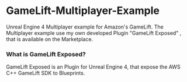 # GameLift-Multiplayer-Example
Unreal Engine 4 Multiplayer example for Amazon's GameLift. The Multiplayer example use my own developed Plugin "GameLift Exposed" , that is available on the Marketplace.

### What is GameLift Exposed?
GameLift Exposed is an Plugin for Unreal Engine 4, that expose the AWS C++ GameLift SDK to Blueprints.

